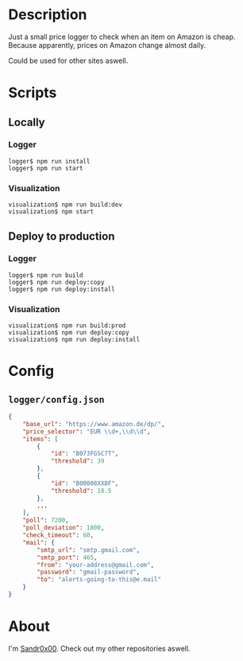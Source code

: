 # Description

Just a small price logger to check when an item on Amazon is cheap. Because apparently, prices on Amazon change almost daily.

Could be used for other sites aswell.


# Scripts

## Locally

### Logger
```shell
logger$ npm run install
logger$ npm run start
```

### Visualization
```shell
visualization$ npm run build:dev
visualization$ npm start
```

## Deploy to production

### Logger
```shell
logger$ npm run build
logger$ npm run deploy:copy
logger$ npm run deploy:install
```

### Visualization
```shell
visualization$ npm run build:prod
visualization$ npm run deploy:copy
visualization$ npm run deploy:install
```


# Config

## `logger/config.json`

```json
{
    "base_url": "https://www.amazon.de/dp/",
    "price_selector": "EUR \\d+,\\d\\d",
    "items": [
        {
            "id": "B073FGSC7T",
            "threshold": 39
        },
        {
            "id": "B00008XX8F",
            "threshold": 18.5
        },
        ...
    ],
    "poll": 7200,
    "poll_deviation": 1800,
    "check_timeout": 60,
    "mail": {
        "smtp_url": "smtp.gmail.com",
        "smtp_port": 465,
        "from": "your-address@gmail.com",
        "password": "gmail-password",
        "to": "alerts-going-to-this@e.mail"
    }
}
```

# About

I'm [Sandr0x00](https://twitter.com/Sandr0x00). Check out my other repositories aswell.